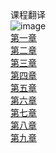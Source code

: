 
课程翻译<br>
![image](https://github.com/weka-lishihui/dlt/blob/master/image/chapter01.jpg)<br>
[第一章](https://github.com/weka-lishihui/dlt/blob/master/src/content/chapter01.md)<br>
[第二章](https://github.com/weka-lishihui/dlt/blob/master/src/content/chapter02.md)<br>
[第三章](https://github.com/yanjiusheng2018/dlt/blob/master/src/content/chapter03.md)<br>
[第四章](https://github.com/weka-lishihui/dlt/blob/master/src/content/chapter02.md)<br>
[第五章](https://github.com/weka-lishihui/dlt/blob/master/src/content/chapter02.md)<br>
[第六章](https://github.com/weka-lishihui/dlt/blob/master/src/content/chapter02.md)<br>
[第七章](https://github.com/weka-lishihui/dlt/blob/master/src/content/chapter02.md)<br>
[第八章](https://github.com/weka-lishihui/dlt/blob/master/src/content/chapter02.md)<br>
[第九章](https://github.com/weka-lishihui/dlt/blob/master/src/content/chapter02.md)<br>

